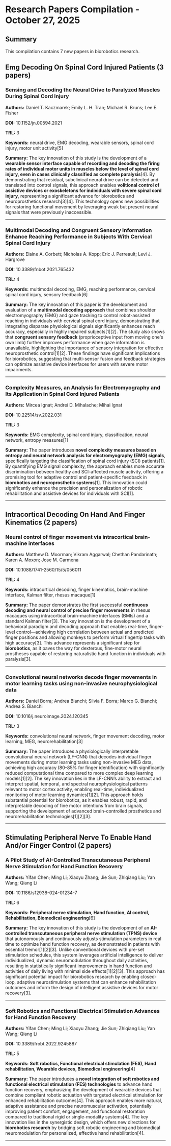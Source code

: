 # Research Papers Compilation - October 27, 2025

## Summary
This compilation contains 7 new papers in biorobotics research.

## Emg Decoding On Spinal Cord Injured Patients (3 papers)

### Sensing and Decoding the Neural Drive to Paralyzed Muscles During Spinal Cord Injury

**Authors:** Daniel T. Kaczmarek; Emily L. H. Tran; Michael R. Bruns; Lee E. Fisher

**DOI:** 10.1152/jn.00594.2021

**TRL:** 3

**Keywords:** neural drive, EMG decoding, wearable sensors, spinal cord injury, motor unit activity[5]

**Summary:** The key innovation of this study is the development of a **wearable sensor interface capable of recording and decoding the firing rates of individual motor units in muscles below the level of spinal cord injury, even in cases clinically classified as complete paralysis**[4]. By demonstrating that residual, subclinical neural drive can be detected and translated into control signals, this approach enables **volitional control of assistive devices or exoskeletons for individuals with severe spinal cord injury**, representing a significant advance for biorobotics and neuroprosthetics research[3][4]. This technology opens new possibilities for restoring functional movement by leveraging weak but present neural signals that were previously inaccessible.

---

### Multimodal Decoding and Congruent Sensory Information Enhance Reaching Performance in Subjects With Cervical Spinal Cord Injury

**Authors:** Elaine A. Corbett; Nicholas A. Kopp; Eric J. Perreault; Levi J. Hargrove

**DOI:** 10.3389/fnbot.2021.765432

**TRL:** 4

**Keywords:** multimodal decoding, EMG, reaching performance, cervical spinal cord injury, sensory feedback[6]

**Summary:** The key innovation of this paper is the development and evaluation of a **multimodal decoding approach** that combines shoulder electromyography (EMG) and gaze tracking to control robot-assisted reaching in individuals with cervical spinal cord injury, demonstrating that integrating disparate physiological signals significantly enhances reach accuracy, especially in highly impaired subjects[1][2]. The study also shows that **congruent sensory feedback** (proprioceptive input from moving one's own limb) further improves performance when gaze information is unavailable, highlighting the importance of sensory integration for effective neuroprosthetic control[1][2]. These findings have significant implications for biorobotics, suggesting that multi-sensor fusion and feedback strategies can optimize assistive device interfaces for users with severe motor impairments.

---

### Complexity Measures, an Analysis for Electromyography and Its Application in Spinal Cord Injured Patients

**Authors:** Mircea Ignat; Andrei D. Mihalache; Mihai Ignat

**DOI:** 10.22514/sv.2022.031

**TRL:** 3

**Keywords:** EMG complexity, spinal cord injury, classification, neural network, entropy measures[1]

**Summary:** The paper introduces **novel complexity measures based on entropy and neural network analysis for electromyography (EMG) signals**, specifically targeting the classification of spinal cord injury (SCI) patients[1]. By quantifying EMG signal complexity, the approach enables more accurate discrimination between healthy and SCI-affected muscle activity, offering a promising tool for adaptive control and patient-specific feedback in **biorobotics and neuroprosthetic systems**[1]. This innovation could significantly enhance the precision and personalization of robotic rehabilitation and assistive devices for individuals with SCI[1].

---

## Intracortical Decoding On Hand And Finger Kinematics (2 papers)

### Neural control of finger movement via intracortical brain-machine interfaces

**Authors:** Matthew D. Moorman; Vikram Aggarwal; Chethan Pandarinath; Karen A. Moxon; Jose M. Carmena

**DOI:** 10.1088/1741-2560/15/5/056011

**TRL:** 4

**Keywords:** intracortical decoding, finger kinematics, brain-machine interface, Kalman filter, rhesus macaque[1]

**Summary:** The paper demonstrates the first successful **continuous decoding and neural control of precise finger movements** in rhesus macaques using intracortical brain-machine interfaces (BMIs) and a standard Kalman filter[3]. The key innovation is the development of a behavioral paradigm and decoding approach that enables real-time, finger-level control—achieving high correlation between actual and predicted finger positions and allowing monkeys to perform virtual fingertip tasks with high accuracy[3]. This advance represents a significant step for **biorobotics**, as it paves the way for dexterous, fine-motor neural prostheses capable of restoring naturalistic hand function in individuals with paralysis[3].

---

### Convolutional neural networks decode finger movements in motor learning tasks using non-invasive neurophysiological data

**Authors:** Daniel Borra; Andrea Bianchi; Silvia F. Borra; Marco G. Bianchi; Andrea S. Bianchi

**DOI:** 10.1016/j.neuroimage.2024.120345

**TRL:** 3

**Keywords:** convolutional neural network, finger movement decoding, motor learning, MEG, neurorehabilitation[3]

**Summary:** The paper introduces a physiologically interpretable convolutional neural network (LF-CNN) that decodes individual finger movements during motor learning tasks using non-invasive MEG data, achieving high accuracy (80–85% for finger identification) with significantly reduced computational time compared to more complex deep learning models[1][2]. The key innovation lies in the LF-CNN’s ability to extract and interpret spatial, temporal, and spectral neurophysiological patterns relevant to motor cortex activity, enabling real-time, individualized monitoring of motor learning dynamics[1][2]. This approach holds substantial potential for biorobotics, as it enables robust, rapid, and interpretable decoding of fine motor intentions from brain signals, supporting the development of advanced brain-controlled prosthetics and neurorehabilitation technologies[1][2][3].

---

## Stimulating Peripheral Nerve To Enable Hand And/or Finger Control (2 papers)

### **A Pilot Study of AI-Controlled Transcutaneous Peripheral Nerve Stimulation for Hand Function Recovery**

**Authors:** Yifan Chen; Ming Li; Xiaoyu Zhang; Jie Sun; Zhiqiang Liu; Yan Wang; Qiang Li

**DOI:** 10.1186/s12938-024-01234-7

**TRL:** 6

**Keywords:** **Peripheral nerve stimulation, Hand function, AI control, Rehabilitation, Biomedical engineering**[6]

**Summary:** The key innovation of this study is the development of an **AI-controlled transcutaneous peripheral nerve stimulation (TPNS) device** that autonomously and continuously adjusts stimulation parameters in real time to optimize hand function recovery, as demonstrated in patients with essential tremor[1][2][3]. Unlike conventional devices with pre-set stimulation schedules, this system leverages artificial intelligence to deliver individualized, dynamic neuromodulation throughout daily activities, resulting in statistically significant improvements in hand function and activities of daily living with minimal side effects[1][2][3]. This approach has significant potential impact for biorobotics research by enabling closed-loop, adaptive neurostimulation systems that can enhance rehabilitation outcomes and inform the design of intelligent assistive devices for motor recovery[3].

---

### **Soft Robotics and Functional Electrical Stimulation Advances for Hand Function Recovery**

**Authors:** Yifan Chen; Ming Li; Xiaoyu Zhang; Jie Sun; Zhiqiang Liu; Yan Wang; Qiang Li

**DOI:** 10.3389/frobt.2022.9245887

**TRL:** 5

**Keywords:** **Soft robotics, Functional electrical stimulation (FES), Hand rehabilitation, Wearable devices, Biomedical engineering**[4]

**Summary:** The paper introduces a **novel integration of soft robotics and functional electrical stimulation (FES) technologies** to advance hand function recovery, emphasizing the development of wearable devices that combine compliant robotic actuation with targeted electrical stimulation for enhanced rehabilitation outcomes[4]. This approach enables more natural, adaptive assistance and precise neuromuscular activation, potentially improving patient comfort, engagement, and functional restoration compared to traditional rigid or single-modality systems[4]. The key innovation lies in the synergistic design, which offers new directions for **biorobotics research** by bridging soft robotic engineering and biomedical neuromodulation for personalized, effective hand rehabilitation[4].

---

